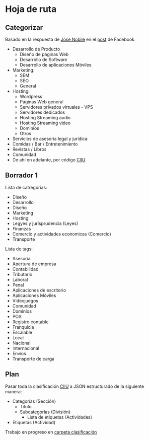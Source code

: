 # Hoja de ruta

## Categorizar

Basado en la respuesta de [Jose Nobile](https://github.com/josenobile) en el [post](https://www.facebook.com/groups/startupco/permalink/1359283507442442/) de Facebook.

- Desarrollo de Producto
  - Diseño de páginas Web
  - Desarrollo de Software
  - Desarrollo de aplicaciones Móviles
- Marketing:
  - SEM
  - SEO
  - General
- Hosting:
  - Wordpress
  - Páginas Web general
  - Servidores privados virtuales - VPS
  - Servidores dedicados
  - Hosting Streaming audio
  - Hosting Streaming video
  - Dominios
  - Otros
- Servicios de asesoría legal y jurídica
- Comidas / Bar / Entretenimiento
- Revistas / Libros
- Comunidad
- De ahí en adelante, por código [CIIU](http://www.alcaldiabogota.gov.co/sisjur/normas/Norma1.jsp?i=50602)

## Borrador 1

Lista de catregorias:

- Diseño
- Desarrollo
- Diseño
- Marketing
- Hosting
- Legyes y jurísprudencia (Leyes)
- Finanzas
- Comercio y actividades economicas (Comercio)
- Transporte

Lista de tags:

- Asesoría
- Apertura de empresa
- Contabilidad
- Tributario
- Laboral
- Penal
- Aplicaciones de escritorio
- Aplicaciones Móviles
- Videojuegos
- Comunidad
- Dominios
- POS
- Registro contable
- Franquicia
- Escalable
- Local
- Nacional
- Internacional
- Envíos
- Transporte de carga

## Plan

Pasar toda la clasificación [CIIU](http://www.alcaldiabogota.gov.co/sisjur/normas/Norma1.jsp?i=50602) a JSON estructurado de la siguiente manera:

- Categorías (Sección)
  - Titulo
  - Subcategorías (División)
    - Lista de etiquetas (Actividades)
- Etiquetas (Actividad)

Trabajo en progreso en [carpeta clasificación](https://github.com/carloslfu/Startup-Colombia-Empresas/blob/master/clasificacion)
